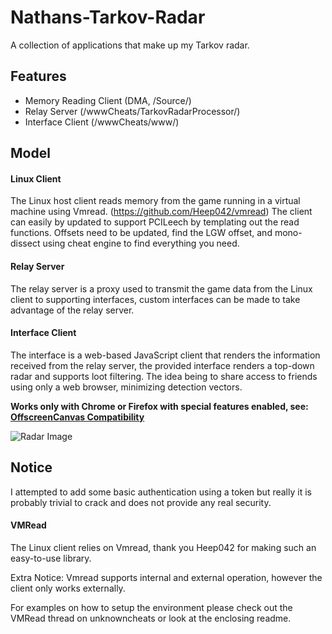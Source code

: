 # Nathans-Tarkov-Radar
A collection of applications that make up my Tarkov radar.

## Features
- Memory Reading Client (DMA, /Source/)
- Relay Server (/wwwCheats/TarkovRadarProcessor/)
- Interface Client (/wwwCheats/www/)

## Model
#### Linux Client
The Linux host client reads memory from the game running in a virtual machine using Vmread.
(https://github.com/Heep042/vmread)
The client can easily by updated to support PCILeech by templating out the read functions.
Offsets need to be updated, find the LGW offset, and mono-dissect using cheat engine to find everything you need.

#### Relay Server
The relay server is a proxy used to transmit the game data from the Linux client to supporting interfaces, custom interfaces can be made to take advantage of the relay server.

#### Interface Client
The interface is a web-based JavaScript client that renders the information received from the relay server, the provided interface renders a top-down radar and supports loot filtering.
The idea being to share access to friends using only a web browser, minimizing detection vectors.

**Works only with Chrome or Firefox with special features enabled, see: [OffscreenCanvas Compatibility](https://developer.mozilla.org/en-US/docs/Web/API/OffscreenCanvas#Browser_compatibility)**

![Radar Image](https://i.imgur.com/mnl79g1.png)

## Notice
I attempted to add some basic authentication using a token but really it is probably trivial to crack and does not provide any real security.

#### VMRead
The Linux client relies on Vmread, thank you Heep042 for making such an easy-to-use library.

Extra Notice:
Vmread supports internal and external operation, however the client only works externally.

For examples on how to setup the environment please check out the VMRead thread on unknowncheats or look at the enclosing readme.
